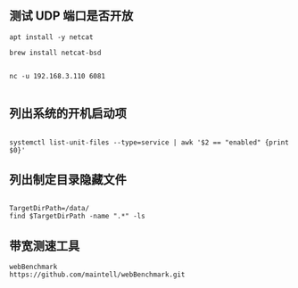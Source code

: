 ## 测试 UDP 端口是否开放

```shell
apt install -y netcat

brew install netcat-bsd

```

```shell

nc -u 192.168.3.110 6081


```

## 列出系统的开机启动项

```shell

systemctl list-unit-files --type=service | awk '$2 == "enabled" {print $0}'

```

## 列出制定目录隐藏文件

```shell

TargetDirPath=/data/
find $TargetDirPath -name ".*" -ls

```

## 带宽测速工具

    webBenchmark
    https://github.com/maintell/webBenchmark.git
